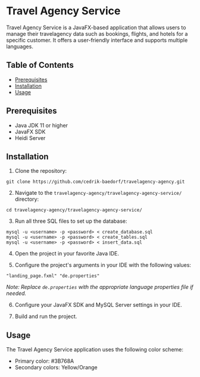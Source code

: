 # Travel Agency Service

Travel Agency Service is a JavaFX-based application that allows users to manage their travelagency data such as bookings, flights, and hotels for a specific customer. It offers a user-friendly interface and supports multiple languages.

## Table of Contents

- [Prerequisites](#prerequisites)
- [Installation](#installation)
- [Usage](#usage)

## Prerequisites

- Java JDK 11 or higher
- JavaFX SDK
- Heidi Server

## Installation

1. Clone the repository:

```
git clone https://github.com/cedrik-baedorf/travelagency-agency.git
```

2. Navigate to the `travelagency-agency/travelagency-agency-service/` directory:

```
cd travelagency-agency/travelagency-agency-service/
```

3. Run all three SQL files to set up the database:

```
mysql -u <username> -p <password> < create_database.sql
mysql -u <username> -p <password> < create_tables.sql
mysql -u <username> -p <password> < insert_data.sql
```

4. Open the project in your favorite Java IDE.

5. Configure the project's arguments in your IDE with the following values:

```
"landing_page.fxml" "de.properties"
```

*Note: Replace `de.properties` with the appropriate language properties file if needed.*

6. Configure your JavaFX SDK and MySQL Server settings in your IDE.

7. Build and run the project.

## Usage

The Travel Agency Service application uses the following color scheme:

- Primary color: #3B768A
- Secondary colors: Yellow/Orange
